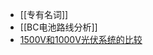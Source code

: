 - [[专有名词]]
- [[BC电池路线分析]]
- [1500V和1000V光伏系统的比较](https://www.goodwe.com/photovoltaic-system-solutions/1614.html)